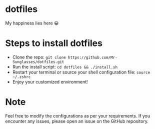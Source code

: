 # dotfiles
My happiness lies here 😀

# Steps to install dotfiles
- Clone the repo: `git clone https://github.com/Mr-Sunglasses/dotfiles.git`
- Run the install script: `cd dotfiles && ./install.sh`
- Restart your terminal or source your shell configuration file: `source ~/.zshrc`
- Enjoy your customized environment!

# Note
Feel free to modify the configurations as per your requirements. If you encounter any issues, please open an issue on the GitHub repository.
